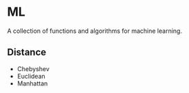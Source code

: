 # ML

A collection of functions and algorithms for machine learning.

## Distance

* Chebyshev
* Euclidean
* Manhattan